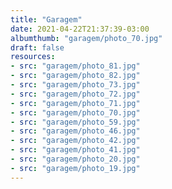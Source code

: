 ```yaml
---
title: "Garagem"
date: 2021-04-22T21:37:39-03:00
albumthumb: "garagem/photo_70.jpg"
draft: false
resources:
- src: "garagem/photo_81.jpg"
- src: "garagem/photo_82.jpg"
- src: "garagem/photo_73.jpg"
- src: "garagem/photo_72.jpg"
- src: "garagem/photo_71.jpg"
- src: "garagem/photo_70.jpg"
- src: "garagem/photo_59.jpg"
- src: "garagem/photo_46.jpg"
- src: "garagem/photo_42.jpg"
- src: "garagem/photo_41.jpg"
- src: "garagem/photo_20.jpg"
- src: "garagem/photo_19.jpg"
---
```

